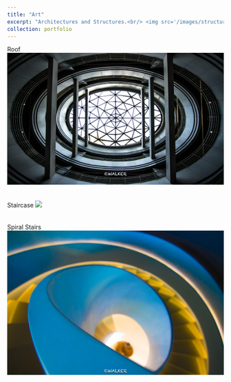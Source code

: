 ```yaml
---
title: "Art"
excerpt: "Architectures and Structures.<br/> <img src='/images/structure/1.jpg'>"
collection: portfolio
---
```

Roof
<img src='/images/structure/2.jpg'><br/><br/><br/>
Staircase
<img src='/images/structure/3.jpg'><br/><br/><br/>
Spiral Stairs
<img src='/images/structure/4.jpg'>
